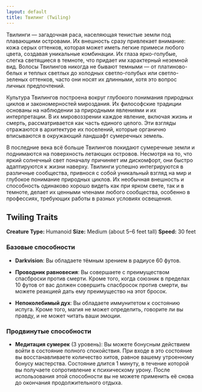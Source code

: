 ```yaml
---
layout: default
title: Твилинг (Twiling)
---
```


Твилинги — загадочная раса, населяющая тенистые земли под плавающими островами. Их внешность сразу привлекает внимание: кожа серых оттенков, которая может иметь легкие примеси любого цвета, создавая уникальные комбинации. Их глаза ярко-голубые, слегка светящиеся в темноте, что придает им характерный неземной вид. Волосы Твилингов никогда не бывают темными — от платиново-белых и теплых светлых до холодных светло-голубых или светло-зеленых оттенков, часто они носят их длинными, хотя это вопрос личных предпочтений.

Культура Твилингов построена вокруг глубокого понимания природных циклов и закономерностей мироздания. Их философские традиции основаны на наблюдении за природными явлениями и их интерпретации. В их мировоззрении каждое явление, включая жизнь и смерть, рассматривается как часть единого целого. Эти взгляды отражаются в архитектуре их поселений, которые органично вписываются в окружающий ландшафт сумеречных земель.

В последние века всё больше Твилингов покидают сумеречные земли и поднимаются на поверхность летающих островов. Несмотря на то, что яркий солнечный свет поначалу причиняет им дискомфорт, они быстро адаптируются к жизни наверху. Твилинги успешно интегрируются в различные сообщества, привнося с собой уникальный взгляд на мир и глубокое понимание природных циклов. Их необычная внешность и способность одинаково хорошо видеть как при ярком свете, так и в темноте, делает их ценными членами любого сообщества, особенно в профессиях, требующих работы в разных условиях освещения.

## Twiling Traits
**Creature Type:** Humanoid
**Size:** Medium (about 5–6 feet tall)
**Speed:** 30 feet

### Базовые способности
- **Darkvision**: Вы обладаете тёмным зрением в радиусе 60 футов.

- **Проводник равновесия**: Вы совершаете с преимуществом спасброски против смерти. Кроме того, когда союзник в пределах 10 футов от вас должен совершить спасбросок против смерти, вы можете реакцией дать ему преимущество на этот бросок.

- **Непоколебимый дух**: Вы обладаете иммунитетом к состоянию испуга. Кроме того, магия не может определить, говорите ли вы правду, и не может читать ваши эмоции.

### Продвинутые способности
- **Медитация сумерек** (3 уровень): Вы можете бонусным действием войти в состояние полного спокойствия. При входе в это состояние вы восстанавливаете количество хитов, равное вашему утроенному бонусу мастерства. Состояние длится 1 минуту, в течение которой вы получаете сопротивление к психическому урону. После использования этой способности вы не можете применить её снова до окончания продолжительного отдыха.
